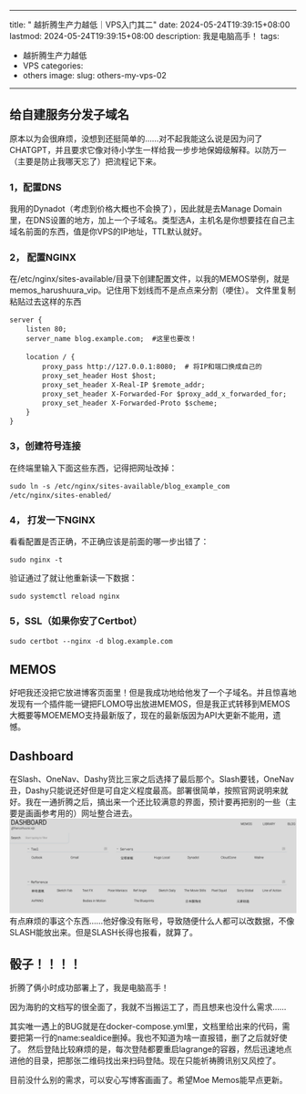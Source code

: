 



---
title: " 越折腾生产力越低｜VPS入门其二"
date: 2024-05-24T19:39:15+08:00
lastmod: 2024-05-24T19:39:15+08:00
description: 我是电脑高手！
tags:
- 越折腾生产力越低
- VPS
categories:
- others
image: 
slug: others-my-vps-02
---




## 给自建服务分发子域名

原本以为会很麻烦，没想到还挺简单的……对不起我能这么说是因为问了CHATGPT，并且要求它像对待小学生一样给我一步步地保姆级解释。以防万一（主要是防止我哪天忘了）把流程记下来。
### 1，配置DNS
我用的Dynadot（考虑到价格大概也不会换了），因此就是去Manage Domain里，在DNS设置的地方，加上一个子域名。类型选A，主机名是你想要挂在自己主域名前面的东西，值是你VPS的IP地址，TTL默认就好。

### 2， 配置NGINX
在/etc/nginx/sites-available/目录下创建配置文件，以我的MEMOS举例，就是memos_harushuura_vip。记住用下划线而不是点点来分割（哽住）。
文件里复制粘贴过去这样的东西

```
server {
    listen 80;
    server_name blog.example.com;  #这里也要改！

    location / {
        proxy_pass http://127.0.0.1:8080;  # 将IP和端口换成自己的
        proxy_set_header Host $host;
        proxy_set_header X-Real-IP $remote_addr;
        proxy_set_header X-Forwarded-For $proxy_add_x_forwarded_for;
        proxy_set_header X-Forwarded-Proto $scheme;
    }
}
```

### 3，创建符号连接
在终端里输入下面这些东西，记得把网址改掉：
```
sudo ln -s /etc/nginx/sites-available/blog_example_com /etc/nginx/sites-enabled/
```

### 4， 打发一下NGINX
看看配置是否正确，不正确应该是前面的哪一步出错了：
```
sudo nginx -t
```
验证通过了就让他重新读一下数据：
```
sudo systemctl reload nginx
```
### 5，SSL（如果你安了Certbot）
```
sudo certbot --nginx -d blog.example.com
```
## MEMOS
好吧我还没把它放进博客页面里！但是我成功地给他发了一个子域名。并且惊喜地发现有一个插件能一键把FLOMO导出放进MEMOS，但是我正式转移到MEMOS大概要等MOEMEMO支持最新版了，现在的最新版因为API大更新不能用，遗憾。
## Dashboard
在Slash、OneNav、Dashy货比三家之后选择了最后那个。Slash要钱，OneNav丑，Dashy只能说还好但是可自定义程度最高。部署很简单，按照官网说明来就好。我在一通折腾之后，搞出来一个还比较满意的界面，预计要再把别的一些（主要是画画参考用的）网址整合进去。
![简约色彩](/img/dashyscreenshot.jpg)
有点麻烦的事这个东西……他好像没有账号，导致随便什么人都可以改数据，不像SLASH能放出来。但是SLASH长得也报看，就算了。

## 骰子！！！！
折腾了俩小时成功部署上了，我是电脑高手！

因为海豹的文档写的很全面了，我就不当搬运工了，而且想来也没什么需求……

其实唯一遇上的BUG就是在docker-compose.yml里，文档里给出来的代码，需要把第一行的name:sealdice删掉。我也不知道为啥一直报错，删了之后就好使了。
然后登陆比较麻烦的是，每次登陆都要重启lagrange的容器，然后迅速地点进他的目录，把那张二维码找出来扫码登陆。现在只能祈祷腾讯别又风控了。

目前没什么别的需求，可以安心写博客画画了。希望Moe Memos能早点更新。